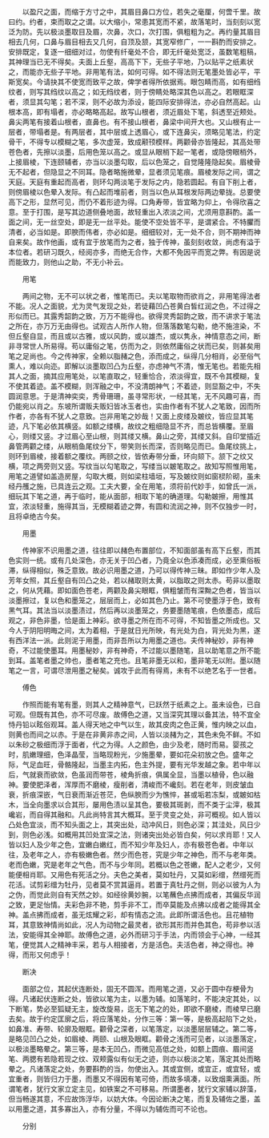 <!-- { "loadSidebar": true } -->
　　以盈尺之面，而缩于方寸之中，其眉目鼻口方位，若失之毫厘，何啻千里。故曰约。约者，束而取之之谓。以大缩小，常患其宽而不紧，故落笔时，当刻刻以宽泛为防。先以极淡墨取目及眉，次鼻，次口，次打围，俱粗粗为之。再约量其眉目相去几何，口鼻与眉目相去又几何，自顶及颔，其宽窄修广，一一斟酌而安排之。安排既定，复逐一细细对过，勿使有纤毫处不合，即无纤毫处宽泛，虽数笔粗稿，其神理当已无不得矣。夫面上丘壑，高高下下，无些子平地，乃以贴平之纸素状之，而能亦无些子平地。非用笔有法，如何可得。如不得法则无笔墨处皆必平，平斯宽矣。今请抉其不使宽而致平之故，俾学者得所依据焉。眼包睛而高，如有细绉纹者，则写其绉纹以高之；如无绉纹者，则于傍睛处略深其色以高之。若眼眶深者，须显其勾笔；若不深，则不必故为添设，能四际安排得法，亦必自然高起。山根本高，即有塌者，亦必略略高起。故写山根者，须近眉处下笔，斜透至近颊处。鼻尖两笔有接着山根者，直鼻也。有不接山根者，鼻梁中间开大也。又山根有止一层者，带塌者是。有两层者，其中层或上透眉心，或下连鼻尖，须略见笔法，约定骨干，不得专以模糊之笔，多次虚笼，致成颟顸模样。两颧骨亦皆隆起，其高处带苍色者，先擦以淡墨，后用色笼以高之。或显从眼梢下起一笔者，或隐傍眼梢外，上接眉棱，下连颐辅者，亦当以淡墨勾取，后以色笼之，自觉隆隆隐起矣。眉棱骨无不起者，但隐显之不同耳。隐者略施微晕，显者须见笔痕。眉棱发际之间，谓之天庭。天庭有重起而高者，则环勾两淡笔于发际之内，隐若圆起。有自下削上者，则傍眉棱以色晕入发际。有凸起而堆前者，则当以色从耳根发际两边晕拢。总要使高下之形，显然可见，而仍不着形迹为得。口角寿带，皆宜略为仰上，令得欣喜之意。至于打围，是写其边道侧叠地面，故轻重出入浓淡之间，尤须用意斟酌。盖一面之间，无一丝空处，即是无一丝平处。能使不空处皆不平，是谓紧合。不特臞而清者，必当如是。即腴而伟者，亦必如是。细细较对，无一处不合，则不期神而神自来矣。故作他画，或有宜于放笔而为之者，独于传神，虽刻刻收敛，尚虑有溢于本位者。若研习既久，经阅亦多，而绝无合作，大都不免因平而宽之弊。有因是说而能致力，则他山之助，不无小补云。

　　用笔

　　两间之物，无不可以状之者，惟笔而已。夫以笔取物而欲肖之，非用笔得法者不能。况人之面貌，尤为灵气发现之处，若徒藉凹凸苍黄白皙红润之色，不过得之形似而已。其露秀韶韵之致，万万不能得也。欲得灵秀韶韵之致，而不讲求于笔法之所在，亦万万无由得也。试观古人所作人物，但落落数笔勾勒，绝不施渲染，不但丘壑自显，而且或以古雅，或以风韵，或以雄杰，或以隽永，神情意态之间，断非寻常世人所易得。苟以庸俗之笔，仿而为之，则依然庸俗之状而已矣，则甚矣用笔之足尚也。今之传神家，全赖以脂赭之色，添而成之，纵得几分相肖，必至俗气熏人，难以向迩。即解以淡墨取凹凸为丘壑，亦虑神气不清，惟无笔也。若能先相其人之面，摘其应用笔处，以笔直取之，轻重恰合，浓淡得宜，既不令其模糊，复不使其着迹。盖不模糊，则浑融之中，不没清朗神气；不着迹，则显豁之中，不失圆润意思。于是清神奕奕，秀骨珊珊，虽寻常形状，一经其笔，无不风趣可喜，而仍能宛以肖之。东坡所谓贩夫贩妇皆冰玉者也，实由作者有不犹人之笔致，因而所作者，亦各有不犹人之意致。岂非用笔之妙哉！又面上皮缕及皴纹，皆应显其笔迹，凡下笔必依其横竖。如额之缕横，故纹之粗细隐显不齐，而总皆横覆。至眉心，则缕又竖。才过眉心至山根，则其缕又横。鼻山之旁，其缕又斜。自印堂插近鼻管两颧之缕，从眼梢鱼尾纹分下，带笑则长而深，否则略见而已。鱼尾纹挑上，则环到眉棱，接着额之覆纹。两颐之纹，皆依寿带分垂，环向颏下。颔下之纹又横，项之两旁则又竖。写纹当以勾笔取之，写缕当以皴笔取之。故知写照惟用笔，用笔之道譬如盖造房屋，勾取大概，则如梁柱墙垣，写及皴纹则如窗棂阶砌，虽未经丹雘之施，已具连云之观。工夫大要，全在用笔，须将前代妙手，如曾氏一派，细玩其下笔之道，再于临时，能从面部，相取下笔的确道理。勾勒皴擦，用惟其宜，浓淡轻重，施得其当，无模糊着迹之弊，有圆和流润之神，则不仅独步一时，且将卓绝古今矣。

　　用墨

　　传神家不识用墨之道，往往即以赭色布置部位，不知面部虽有高下丘壑，而其色实则一统。或有几处深色，亦无关于凹凸者，乃竟全以色添凑而成，必至熏俗板滞，纵得相似，殊乏意致。故必识用墨之道，乃可以得传神三昧。即如作少年人及芳年女照，其丘壑自有凹凸之处，若以赭取则太黄，以脂取之则太赤。苟非以墨取之，何从凭藉。即如面色苍老，两颧及鼻尖眼眶，俱粗皱而有深黝之色者，皆当以淡墨擦过，复以色和墨笼之，层层而上，必如其色乃止。第不可使墨浮于色，致有黑气耳。其法当以淡墨渍过，然后再以淡墨笼之，务要墨随笔痕，色依墨态，成后观之，非色非墨，恰是面上神彩。欲寻墨之所在而不可得，不知皆墨之所成也。又今人于阴阳明晦之间，太为着相，于是就日光所映，有光处为白，背光处为黑，遂有西洋法一派。此则泥于用墨，而非吾所以为用墨之道也。夫传神秘妙，非有神奇，不过能使墨耳。用墨秘妙，非有神奇，不过能以墨随笔，且以助笔意之所不能到耳。盖笔者墨之帅也，墨者笔之充也。且笔非墨无以和，墨非笔无以附。墨以随笔之一言，可谓尽泄用墨之秘矣。诚攻于此而有得焉，未有不以绝艺名于一世者。

　　傅色

　　作照而能有笔有墨，则其人之精神意气，已跃然于纸素之上。虽未设色，已自可观。但既有其色，亦不可尽废。故傅色之道，又当深究其理以备其法，特不宜全恃丹铅以眩俗观耳。盖人得天地之中气以生，故其皮肉之色正黄，惟内映之以血，则黄也而间之以赤。于是在非黄非赤之间，人皆以淡赭为之，其色未免不鲜。不如以朱砂之极细而浮于面者，代之为得。人之颜色，由少及老，随时而易。婴孩之时，肌嫩理细，色泽晶莹，当略现粉光，少施墨晕，要如花朵初放之色。盛年之际，气足血旺，骨骼隆起，当墨主内拓，色主外提，要有光华发越之象。若中年以后，气就衰而欲敛，色虽润而带苍，棱角折痕，俱属全显，当墨以植骨，色以融神。要使肥泽者，浑厚而不磨棱，瘦削者，清峻而不巉刻。若在老年，则皮皱血衰，折痕深嵌，气日衰而渐近苍茫，色纵腴而少为憔悴，甚或垢若冻梨，或皴如枯木，当全向墨求以合其形，屡用色渍以呈其色，要极其斑剥，而不类于尘滓，极其巉岩，而自得其融和。凡此尚特言其大概耳。至于灵变之处，非可概视。如人皆以凸处色宜淡，而不知头面之上，其突出处，动冲风日，则色必深；其洼处，风日少到，则色必浅。如概用其凹处宜深之法，则诸突出处必皆白矣，何以求肖耶！又人皆以妇人及少年之色，宜嫩白嫩红，而不知少年及妇人，亦有极苍色者。中年以往，及老年之人，亦有极嫩色者。然少而色苍，究是少年之神色，而不与老年类。老而色嫩，究是老年之气色，而不与少年同。若概以色之苍嫩，配人之老少，又何能便相肖耶。又用色有死活之分。夫色之美者，莫如牡丹，又莫如彩缯，然缯死而花活。试剪彩缯为牡丹，见者莫不赏其逼肖。若置于真牡丹之侧，则必以彼为人为之伪，而觉此则自有天然之妙。如经徐黄妙腕，以笔蘸色点拂而成者，其偏反华润之致，更足怡情。夫彩色非不艳，剪手非不工，而卒莫能及点拂以成者之能得其全神。盖点拂而成者，虽无炫耀之彩，却有情态之流。此即所谓活色也。且花植物耳，其意致神情尚如此，况人为动物之最灵者，欲形其形而并色其色，苟非参以活法，安能得其全神耶。故傅色之道，必外而研习于手法，内而领会于心神，一经其笔，便觉其人之精神丰采，若与人相接者，方是活色。夫活色者，神之得也。神得，而形又何虑乎！

　　断决

　　面部之位，其起伏连断处，固无不圆浑。而用笔之道，又必于圆中存梗骨为得。凡诸起伏连断之处，皆欲以笔为主，以墨为辅。如落笔时，不能决定其处，以下断笔，势必至狐疑无主，旋改旋易，迄无下笔之的处，即欲不磨棱，而棱早已磨去矣。故于约定匡廓之后，将应落笔处，分作三等：第一等，是极高起陷下之处，如鼻准、寿带、轮廓及眼眶。颧骨之深者，以笔落定，以淡墨层层辅之。第二等，是略见凹凸之处，如眉棱、两颐、山根及眼眶。颧骨之浅而可见者，以淡墨落定，以极淡墨略晕之。第三等，是本无凹凸，而微见高低之处，如额上圆痕、眉间竖笔、两腮有若隐若现之纹、双颊露似有似无之迹，则亦以极淡之笔，落定其处而略晕之。凡诸落定之处，务要斟酌的当，勿使出入。其或宜侧，或宜正，或宜轻，或宜重者，则皆归力于墨，而墨又不得因有笔可倚，而故多填凑，以致烟熏满面。所谓笔者，犹行文家立定主见，如铁案之不可移易。所谓墨者，犹行文家辅以辞藻，但当畅遂其意，不应故饰浮华，以妨大体。今因论断决之笔，而复及辅佐之墨，盖以用墨之道，其多寡出入，亦有分量，不得以为辅佐而可不论也。

　　分别

